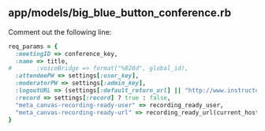 ## app/models/big_blue_button_conference.rb

Comment out the following line:

```rb
req_params = {
  :meetingID => conference_key,
  :name => title,
#       :voiceBridge => format("%020d", global_id),
  :attendeePW => settings[:user_key],
  :moderatorPW => settings[:admin_key],
  :logoutURL => (settings[:default_return_url] || "http://www.instructure.com"),
  :record => settings[:record] ? true : false,
  "meta_canvas-recording-ready-user" => recording_ready_user,
  "meta_canvas-recording-ready-url" => recording_ready_url(current_host)
}
```

